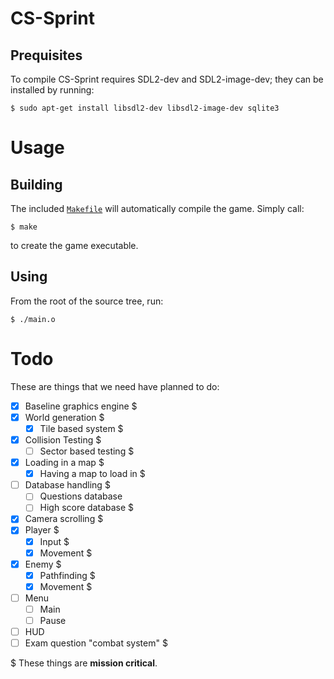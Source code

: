 # CS-Sprint

## Prequisites

To compile CS-Sprint requires SDL2-dev and SDL2-image-dev; they can be installed by running:
```
$ sudo apt-get install libsdl2-dev libsdl2-image-dev sqlite3
```

# Usage
## Building

The included [`Makefile`](/Makefile) will automatically compile the game.
Simply call:
```
$ make
```
to create the game executable.

## Using

From the root of the source tree, run:
```
$ ./main.o
```
# Todo
These are things that we need have planned to do:
  * [X] Baseline graphics engine $
  * [X] World generation $
    * [X] Tile based system $
  * [x] Collision Testing $
    * [ ] Sector based testing $
  * [x] Loading in a map $
    * [X] Having a map to load in $
  * [ ] Database handling $
    * [ ] Questions database
    * [ ] High score database $
  * [X] Camera scrolling $
  * [X] Player $
    * [X] Input $
    * [X] Movement $
  * [x] Enemy $
    * [x] Pathfinding $
    * [x] Movement $
  * [ ] Menu
    * [ ] Main
    * [ ] Pause
  * [ ] HUD
  * [ ] Exam question "combat system" $

$ These things are **mission critical**.

